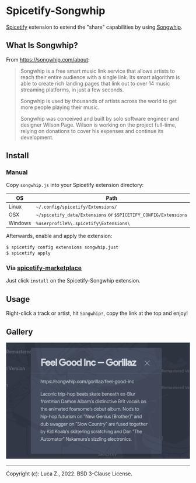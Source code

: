 # Spicetify-Songwhip

[Spicetify](https://github.com/khanhas/spicetify-cli) extension to extend the "share" capabilities by using
[Songwhip](https://songwhip.com).

## What Is Songwhip?

From <https://songwhip.com/about>:

> Songwhip is a free smart music link service that allows artists to reach their entire audience with a single link. Its smart algorithm is able to create rich landing pages that link out to over 14 music streaming platforms, in just a few seconds.
>
> Songwhip is used by thousands of artists across the world to get more people playing their music.
>
> Songwhip was conceived and built by solo software engineer and designer Wilson Page. Wilson is working on the project full-time, relying on donations to cover his expenses and continue its development.

## Install

### Manual

Copy `songwhip.js` into your Spicetify extension directory:

OS      | Path
--------|---------
Linux   | `~/.config/spicetify/Extensions/`
OSX     | `~/spicetify_data/Extensions` or `$SPICETIFY_CONFIG/Extensions`
Windows | `%userprofile%\.spicetify\Extensions\`

Afterwards, enable and apply the extension:

```shell
$ spicetify config extensions songwhip.just
$ spicetify apply
```

### Via [spicetify-marketplace](https://github.com/CharlieS1103/spicetify-marketplace)

Just click `install` on the Spicetify-Songwhip extension.

## Usage

Right-click a track or artist, hit `Songwhip!`, copy the link at the top and enjoy!

## Gallery

![demo](songwhip/songwhip-demo.png)

----
Copyright (c): Luca Z., 2022.
BSD 3-Clause License.
